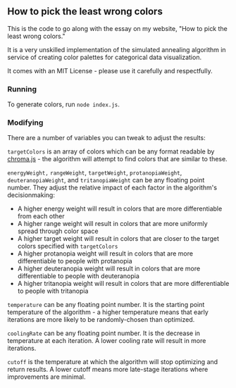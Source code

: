 ## How to pick the least wrong colors

This is the code to go along with the essay on my website, "How to pick the least wrong colors."

It is a very unskilled implementation of the simulated annealing algorithm in service of creating color palettes for categorical data visualization.

It comes with an MIT License - please use it carefully and respectfully.

### Running

To generate colors, run `node index.js`.

### Modifying

There are a number of variables you can tweak to adjust the results:

`targetColors` is an array of colors which can be any format readable by [chroma.js](https://gka.github.io/chroma.js/) - the algorithm will attempt to find colors that are similar to these.

`energyWeight,` `rangeWeight`, `targetWeight`, `protanopiaWeight`, `deuteranopiaWeight`, and `tritanopiaWeight` can be any floating point number. They adjust the relative impact of each factor in the algorithm's decisionmaking:
- A higher energy weight will result in colors that are more differentiable from each other
- A higher range weight will result in colors that are more uniformly spread through color space
- A higher target weight will result in colors that are closer to the target colors specified with `targetColors`
- A higher protanopia weight will result in colors that are more differentiable to people with protanopia
- A higher deuteranopia weight will result in colors that are more differentiable to people with deuteranopia
- A higher tritanopia weight will result in colors that are more differentiable to people with tritanopia

`temperature` can be any floating point number. It is the starting point temperature of the algorithm - a higher temperature means that early iterations are more likely to be randomly-chosen than optimized.

`coolingRate` can be any floating point number. It is the decrease in temperature at each iteration. A lower cooling rate will result in more iterations.

`cutoff` is the temperature at which the algorithm will stop optimizing and return results. A lower cutoff means more late-stage iterations where improvements are minimal.